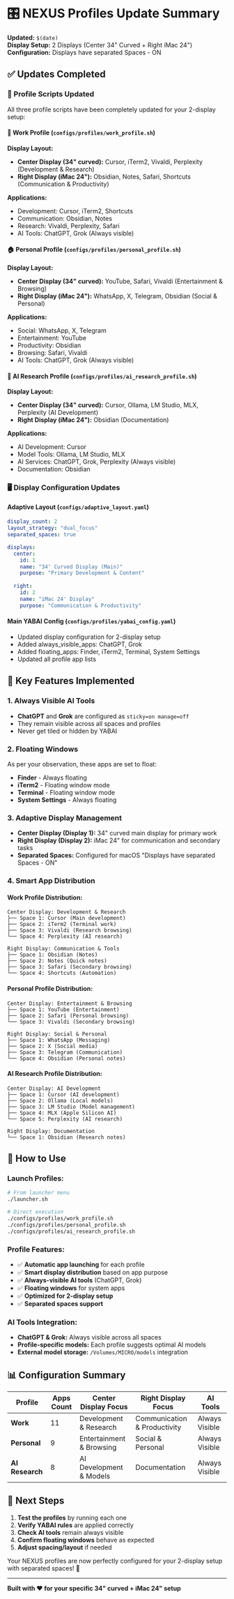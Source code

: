 # 🎛️ NEXUS Profiles Update Summary

**Updated:** `$(date)`  
**Display Setup:** 2 Displays (Center 34" Curved + Right iMac 24")  
**Configuration:** Displays have separated Spaces - ON

## ✅ **Updates Completed**

### **🔄 Profile Scripts Updated**

All three profile scripts have been completely updated for your 2-display setup:

#### **💼 Work Profile** (`configs/profiles/work_profile.sh`)
**Display Layout:**
- **Center Display (34" curved):** Cursor, iTerm2, Vivaldi, Perplexity (Development & Research)
- **Right Display (iMac 24"):** Obsidian, Notes, Safari, Shortcuts (Communication & Productivity)

**Applications:**
- Development: Cursor, iTerm2, Shortcuts
- Communication: Obsidian, Notes
- Research: Vivaldi, Perplexity, Safari
- AI Tools: ChatGPT, Grok (Always visible)

#### **🏠 Personal Profile** (`configs/profiles/personal_profile.sh`)
**Display Layout:**
- **Center Display (34" curved):** YouTube, Safari, Vivaldi (Entertainment & Browsing)
- **Right Display (iMac 24"):** WhatsApp, X, Telegram, Obsidian (Social & Personal)

**Applications:**
- Social: WhatsApp, X, Telegram
- Entertainment: YouTube
- Productivity: Obsidian
- Browsing: Safari, Vivaldi
- AI Tools: ChatGPT, Grok (Always visible)

#### **🤖 AI Research Profile** (`configs/profiles/ai_research_profile.sh`)
**Display Layout:**
- **Center Display (34" curved):** Cursor, Ollama, LM Studio, MLX, Perplexity (AI Development)
- **Right Display (iMac 24"):** Obsidian (Documentation)

**Applications:**
- AI Development: Cursor
- Model Tools: Ollama, LM Studio, MLX
- AI Services: ChatGPT, Grok, Perplexity (Always visible)
- Documentation: Obsidian

### **🖥️ Display Configuration Updates**

#### **Adaptive Layout** (`configs/adaptive_layout.yaml`)
```yaml
display_count: 2
layout_strategy: "dual_focus"
separated_spaces: true

displays:
  center:
    id: 1
    name: "34' Curved Display (Main)"
    purpose: "Primary Development & Content"
    
  right:
    id: 2
    name: "iMac 24' Display"
    purpose: "Communication & Productivity"
```

#### **Main YABAI Config** (`configs/profiles/yabai_config.yaml`)
- Updated display configuration for 2-display setup
- Added always_visible_apps: ChatGPT, Grok
- Added floating_apps: Finder, iTerm2, Terminal, System Settings
- Updated all profile app lists

## 🎯 **Key Features Implemented**

### **1. Always Visible AI Tools**
- **ChatGPT** and **Grok** are configured as `sticky=on manage=off`
- They remain visible across all spaces and profiles
- Never get tiled or hidden by YABAI

### **2. Floating Windows**
As per your observation, these apps are set to float:
- **Finder** - Always floating
- **iTerm2** - Floating window mode
- **Terminal** - Floating window mode
- **System Settings** - Always floating

### **3. Adaptive Display Management**
- **Center Display (Display 1):** 34" curved main display for primary work
- **Right Display (Display 2):** iMac 24" for communication and secondary tasks
- **Separated Spaces:** Configured for macOS "Displays have separated Spaces - ON"

### **4. Smart App Distribution**

#### **Work Profile Distribution:**
```
Center Display: Development & Research
├── Space 1: Cursor (Main development)
├── Space 2: iTerm2 (Terminal work)
├── Space 3: Vivaldi (Research browsing)
└── Space 4: Perplexity (AI research)

Right Display: Communication & Tools
├── Space 1: Obsidian (Notes)
├── Space 2: Notes (Quick notes)
├── Space 3: Safari (Secondary browsing)
└── Space 4: Shortcuts (Automation)
```

#### **Personal Profile Distribution:**
```
Center Display: Entertainment & Browsing
├── Space 1: YouTube (Entertainment)
├── Space 2: Safari (Personal browsing)
└── Space 3: Vivaldi (Secondary browsing)

Right Display: Social & Personal
├── Space 1: WhatsApp (Messaging)
├── Space 2: X (Social media)
├── Space 3: Telegram (Communication)
└── Space 4: Obsidian (Personal notes)
```

#### **AI Research Profile Distribution:**
```
Center Display: AI Development
├── Space 1: Cursor (AI development)
├── Space 2: Ollama (Local models)
├── Space 3: LM Studio (Model management)
├── Space 4: MLX (Apple Silicon AI)
└── Space 5: Perplexity (AI research)

Right Display: Documentation
└── Space 1: Obsidian (Research notes)
```

## 🚀 **How to Use**

### **Launch Profiles:**
```bash
# From launcher menu
./launcher.sh

# Direct execution
./configs/profiles/work_profile.sh
./configs/profiles/personal_profile.sh
./configs/profiles/ai_research_profile.sh
```

### **Profile Features:**
- ✅ **Automatic app launching** for each profile
- ✅ **Smart display distribution** based on app purpose
- ✅ **Always-visible AI tools** (ChatGPT, Grok)
- ✅ **Floating windows** for system apps
- ✅ **Optimized for 2-display setup**
- ✅ **Separated spaces support**

### **AI Tools Integration:**
- **ChatGPT & Grok:** Always visible across all spaces
- **Profile-specific models:** Each profile suggests optimal AI models
- **External model storage:** `/Volumes/MICRO/models` integration

## 📊 **Configuration Summary**

| Profile | Apps Count | Center Display Focus | Right Display Focus | AI Tools |
|---------|------------|---------------------|-------------------|----------|
| **Work** | 11 | Development & Research | Communication & Productivity | Always Visible |
| **Personal** | 9 | Entertainment & Browsing | Social & Personal | Always Visible |
| **AI Research** | 8 | AI Development & Models | Documentation | Always Visible |

## 🎯 **Next Steps**

1. **Test the profiles** by running each one
2. **Verify YABAI rules** are applied correctly
3. **Check AI tools** remain always visible
4. **Confirm floating windows** behave as expected
5. **Adjust spacing/layout** if needed

Your NEXUS profiles are now perfectly configured for your 2-display setup with separated spaces! 🚀

---

**Built with ❤️ for your specific 34" curved + iMac 24" setup**

